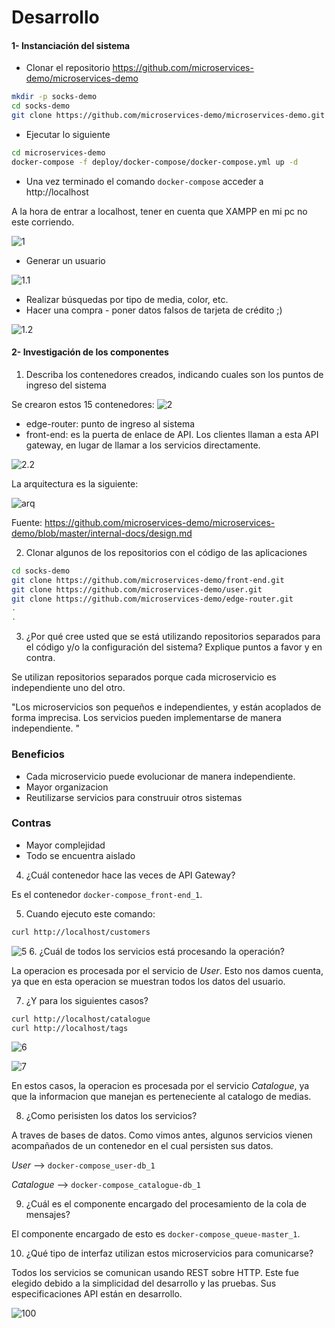 # Desarrollo

#### 1- Instanciación del sistema
- Clonar el repositorio https://github.com/microservices-demo/microservices-demo
```bash
mkdir -p socks-demo
cd socks-demo
git clone https://github.com/microservices-demo/microservices-demo.git
```
- Ejecutar lo siguiente
```bash
cd microservices-demo
docker-compose -f deploy/docker-compose/docker-compose.yml up -d
```
- Una vez terminado el comando `docker-compose` acceder a http://localhost

A la hora de entrar a localhost, tener en cuenta que XAMPP en mi pc no este corriendo.

![1](/TP4/img/1.png)

- Generar un usuario

![1.1](/TP4/img/1.1.png)

- Realizar búsquedas por tipo de media, color, etc.
- Hacer una compra - poner datos falsos de tarjeta de crédito ;)

![1.2](/TP4/img/1.2.png)
#### 2- Investigación de los componentes
1. Describa los contenedores creados, indicando cuales son los puntos de ingreso del sistema

Se crearon estos 15 contenedores:
![2](/TP4/img/2.png)

- edge-router: punto de ingreso al sistema
- front-end: es la puerta de enlace de API. Los clientes llaman a esta API gateway, en lugar de llamar a los servicios directamente.

![2.2](/TP4/img/2.2.png)

La arquitectura es la siguiente:

![arq](/TP4/img/arqui.png)

Fuente: https://github.com/microservices-demo/microservices-demo/blob/master/internal-docs/design.md

2. Clonar algunos de los repositorios con el código de las aplicaciones
```bash
cd socks-demo
git clone https://github.com/microservices-demo/front-end.git
git clone https://github.com/microservices-demo/user.git
git clone https://github.com/microservices-demo/edge-router.git
.
.
```
3. ¿Por qué cree usted que se está utilizando repositorios separados para el código y/o la configuración del sistema? Explique puntos a favor y en contra.

Se utilizan repositorios separados porque cada microservicio es independiente uno del otro.

"Los microservicios son pequeños e independientes, y están acoplados de forma imprecisa. Los servicios pueden implementarse de manera independiente. "

### Beneficios

+ Cada microservicio puede evolucionar de manera independiente.
+ Mayor organizacion
+ Reutilizarse servicios para construuir otros sistemas

### Contras
- Mayor complejidad
- Todo se encuentra aislado

4. ¿Cuál contenedor hace las veces de API Gateway?

Es el contenedor `docker-compose_front-end_1`.

5. Cuando ejecuto este comando:
```bash
curl http://localhost/customers
```

![5](/TP4/img/5.png)
6. ¿Cuál de todos los servicios está procesando la operación?

La operacion es procesada por el servicio de *User*. Esto nos damos cuenta, ya que en esta operacion se muestran todos los datos del usuario.

7. ¿Y para los siguientes casos?
```bash
curl http://localhost/catalogue
curl http://localhost/tags
```

![6](/TP4/img/6.png)

![7](/TP4/img/7.png)

En estos casos,  la operacion es procesada por el servicio *Catalogue*, ya que la informacion que manejan es perteneciente al catalogo de medias.

8. ¿Como perisisten los datos los servicios?

A traves de bases de datos. Como vimos antes, algunos servicios vienen acompañados de un contenedor en el cual persisten sus datos.

*User* --> `docker-compose_user-db_1`

*Catalogue* --> `docker-compose_catalogue-db_1`

9. ¿Cuál es el componente encargado del procesamiento de la cola de mensajes?

El componente encargado de esto es `docker-compose_queue-master_1`. 

10. ¿Qué tipo de interfaz utilizan estos microservicios para comunicarse?

Todos los servicios se comunican usando REST sobre HTTP. Este fue elegido debido a la simplicidad del desarrollo y las pruebas. Sus especificaciones API están en desarrollo.

![100](/TP4/img/100.png)